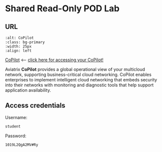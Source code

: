 # Shared Read-Only POD Lab


## URL

```{image} images/copilot.png
:alt: CoPilot
:class: bg-primary
:width: 25px
:align: left
```

<a href="https://cplt.pod4.aviatrixlab.com/" target="_blank">CoPilot</a> <-- <ins>click here for accessing your CoPilot!</ins>

Aviatrix **CoPilot** provides a global operational view of your multicloud network, supporting business-critical cloud networking. CoPilot enables enterprises to implement intelligent cloud networking that embeds security into their networks with monitoring and diagnostic tools that help support application availability.

## Access credentials

Username:

```bash
student
```

Password:

```bash
1019L2QgA2MV#Ry
```
